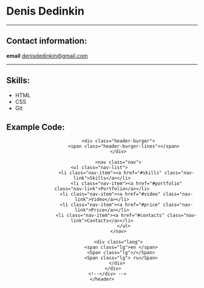 # Denis Dedinkin
*********

##   Contact information:

**email** denisdedinkin@gmail.com
**********

##   Skills:

* HTML
* CSS 
* Git

##   Example Code:
<header class="header container">
        <!--<div class="container"> -->
            <div class="logo"></div>
            <div class="header-container">

                <div class="header-burger">
                    <span class="header-burger-lines"></span>
                </div>

                <nav class="nav">
                    <ul class="nav-list">                  
                      <li class="nav-item"><a href="#skills" class="nav-link">Skills</a></li>
                      <li class="nav-item"><a href="#portfolio" class="nav-link">Portfolio</a></li>
                      <li class="nav-item"><a href="#video" class="nav-link">Video</a></li>
                      <li class="nav-item"><a href="#price" class="nav-link">Price</a></li>
                      <li class="nav-item"><a href="#contacts" class="nav-link">Contacts</a></li>
                    </ul>
                </nav>
                
                <div class="lang">
                  <span class="lg">en </span>
                  <Span class="lg">/</Span>
                  <Span class="lg"> ru</Span>
                </div> 
            </div>
        <!--</div> -->
    </header>
